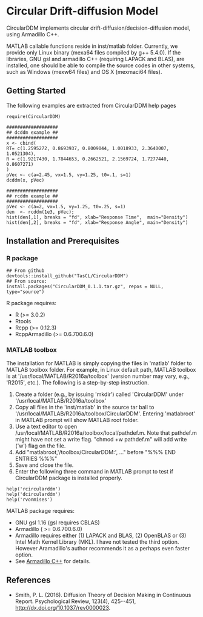 # Circular Drift-diffusion Model 

CircularDDM implements circular drift-diffusion/decision-diffusion model, using 
Armadillo C++.  

MATLAB callable functions reside in inst/matlab folder.  Currently, we provide 
only Linux binary (mexa64 files compiled by g++ 5.4.0). If the libraries, 
GNU gsl and armadillo C++ (requiring LAPACK and BLAS), are installed,
one should be able to compile the source codes in other systems, such as 
Windows (mexw64 files) and OS X (mexmaci64 files).  

## Getting Started

The following examples are extracted from CircularDDM help pages

```
require(CircularDDM)

###################
## dcddm example ##
###################
x <- cbind(
RT= c(1.2595272, 0.8693937, 0.8009044, 1.0018933, 2.3640007, 1.0521304),
R = c(1.9217430, 1.7844653, 0.2662521, 2.1569724, 1.7277440, 0.8607271)
)
pVec <- c(a=2.45, vx=1.5, vy=1.25, t0=.1, s=1)
dcddm(x, pVec)

###################
## rcddm example ##
###################
pVec <- c(a=2, vx=1.5, vy=1.25, t0=.25, s=1)
den  <- rcddm(1e3, pVec);
hist(den[,1], breaks = "fd", xlab="Response Time",  main="Density")
hist(den[,2], breaks = "fd", xlab="Response Angle", main="Density")

```

## Installation and Prerequisites

### R package 
```
## From github
devtools::install_github("TasCL/CircularDDM")
## From source: 
install.packages("CircularDDM_0.1.1.tar.gz", repos = NULL, type="source")
```

R package requires:

- R (>= 3.0.2)
- Rtools
- Rcpp (>= 0.12.3)
- RcppArmadillo (>= 0.6.700.6.0)

### MATLAB toolbox 
The installation for MATLAB is simply copying the files in 'matlab' folder to 
MATLAB toolbox folder. For example, in Linux default path, MATLAB toolbox is at
'/usr/local/MATLAB/R2016a/toolbox' (version number may vary, e.g., 'R2015', etc.). 
The following is a step-by-step instruction.

1. Create a folder (e.g., by issuing 'mkdir') called 'CircularDDM' under
'/usr/local/MATLAB/R2016a/toolbox'
2. Copy all files in the 'inst/matlab' in the source tar ball to
'/usr/local/MATLAB/R2016a/toolbox/CircularDDM'. Entering 'matlabroot' in MATLAB
prompt will show MATLAB root folder.  
3. Use a text editor to open /usr/local/MATLAB/R2016a/toolbox/local/pathdef.m.
Note that pathdef.m might have not set a write flag. "chmod +w pathdef.m" will 
add write ('w') flag on the file.
4. Add "matlabroot,'/toolbox/CircularDDM:', ..." before "%%% END ENTRIES %%%"
5. Save and close the file.
6. Enter the following three command in MATLAB prompt to test if CircularDDM
package is installed properly.

```
help('rcircularddm')
help('dcircularddm')
help('rvonmises')
```

MATLAB package requires:

- GNU gsl 1.16 (gsl requires CBLAS)
- Armadillo ( >= 0.6.700.6.0)
- Armadillo requires either (1) LAPACK and BLAS, (2) OpenBLAS or (3) Intel Math
Kernel Library (MKL). I have not tested the third option. However Aramadillo's 
author recommends it as a perhaps even faster option. 
- See [Armadillo C++](http://arma.sourceforge.net/download.html) for details.

## References
* Smith, P. L. (2016). Diffusion Theory of Decision Making in Continuous Report.
Psychological Review, 123(4), 425--451, http://dx.doi.org/10.1037/rev0000023.

